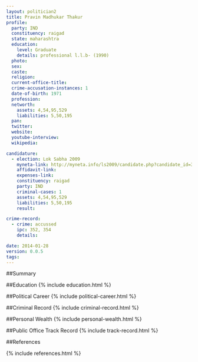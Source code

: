 ```yaml
---
layout: politician2
title: Pravin Madhukar Thakur
profile: 
  party: IND
  constituency: raigad
  state: maharashtra
  education: 
    level: Graduate
    details: professional l.l.b- (1990)
  photo: 
  sex: 
  caste: 
  religion: 
  current-office-title: 
  crime-accusation-instances: 1
  date-of-birth: 1971
  profession: 
  networth: 
    assets: 4,54,95,529
    liabilities: 5,50,195
  pan: 
  twitter: 
  website: 
  youtube-interview: 
  wikipedia: 

candidature: 
  - election: Lok Sabha 2009
    myneta-link: http://myneta.info/ls2009/candidate.php?candidate_id=3554
    affidavit-link: 
    expenses-link: 
    constituency: raigad 
    party: IND
    criminal-cases: 1
    assets: 4,54,95,529
    liabilities: 5,50,195
    result:  

crime-record: 
  - crime: accussed
    ipc: 352, 354
    details:    

date: 2014-01-28
version: 0.0.5
tags: 
---
```

##Summary


##Education
{% include education.html %}


##Political Career
{% include political-career.html %}


##Criminal Record
{% include criminal-record.html %}


##Personal Wealth
{% include personal-wealth.html %}


##Public Office Track Record
{% include track-record.html %}


##References


{% include references.html %}